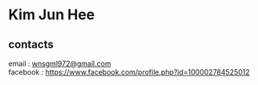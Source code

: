 # Kim Jun Hee

## contacts
email : wnsgml972@gmail.com </br>
facebook : https://www.facebook.com/profile.php?id=100002784525012
